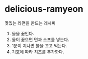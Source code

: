 # delicious-ramyeon
맛있는 라면을 만드는 레시피

1. 물을 끓인다.
1. 물이 끓으면 면과 스프를 넣는다.
1. 1분이 지나면 불을 끄고 먹는다.
1. 기호에 따라 치즈를 추가한다.
